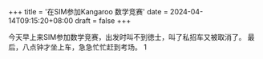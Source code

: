 +++
title = '在SIM参加Kangaroo 数学竞赛'
date = 2024-04-14T09:15:20+08:00
draft = false
+++

今天早上来SIM参加数学竞赛，出发时叫不到徳士，叫了私招车又被取消了。
最后，八点钟才坐上车，急急忙忙赶到考场。
1
